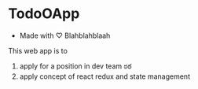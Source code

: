 # TodoOApp
* Made with ♡ Blahblahblaah

This web app is to 
1. apply for a position in dev team ಠఠ
1. apply concept of react redux and state management


